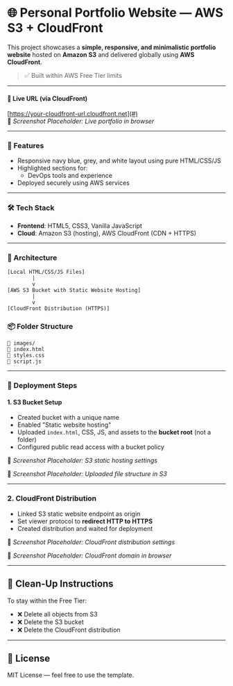 # 🌐 Personal Portfolio Website — AWS S3 + CloudFront

This project showcases a **simple, responsive, and minimalistic portfolio website** hosted on **Amazon S3** and delivered globally using **AWS CloudFront**.

> ✅ Built within AWS Free Tier limits

---

#### 🚀 Live URL (via CloudFront)

[https://your-cloudfront-url.cloudfront.net](#)  
📸 *Screenshot Placeholder: Live portfolio in browser*

---

### 📁 Features

- Responsive navy blue, grey, and white layout using pure HTML/CSS/JS
- Highlighted sections for:
  - DevOps tools and experience
- Deployed securely using AWS services

---

### 🛠️ Tech Stack

- **Frontend**: HTML5, CSS3, Vanilla JavaScript
- **Cloud**: Amazon S3 (hosting), AWS CloudFront (CDN + HTTPS)

---

### 🧱 Architecture

```text
[Local HTML/CSS/JS Files]
        |
        v
[AWS S3 Bucket with Static Website Hosting]
        |
        v
[CloudFront Distribution (HTTPS)]

```

### 📦 Folder Structure
```
📁 images/
📄 index.html
📄 styles.css
📄 script.js
```

---

### 🧪 Deployment Steps

#### 1. S3 Bucket Setup

- Created bucket with a unique name
- Enabled "Static website hosting"
- Uploaded `index.html`, CSS, JS, and assets to the **bucket root** (not a folder)
- Configured public read access with a bucket policy

📸 *Screenshot Placeholder: S3 static hosting settings*

📸 *Screenshot Placeholder: Uploaded file structure in S3*

---

### 2. CloudFront Distribution

- Linked S3 static website endpoint as origin
- Set viewer protocol to **redirect HTTP to HTTPS**
- Created distribution and waited for deployment

📸 *Screenshot Placeholder: CloudFront distribution settings*

📸 *Screenshot Placeholder: CloudFront domain in browser*

---

## 🧼 Clean-Up Instructions

To stay within the Free Tier:
- ❌ Delete all objects from S3
- ❌ Delete the S3 bucket
- ❌ Delete the CloudFront distribution


---

## 📝 License

MIT License — feel free to use the template.
